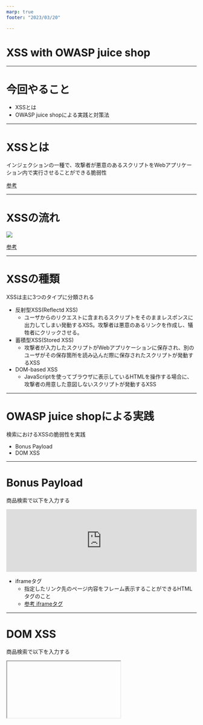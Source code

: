 ```yaml
---
marp: true
footer: "2023/03/20"

---
```


# XSS with OWASP juice shop

---

# 今回やること

* XSSとは
* OWASP juice shopによる実践と対策法

---
# XSSとは

インジェクションの一種で、攻撃者が悪意のあるスクリプトをWebアプリケーション内で実行させることができる脆弱性

[参考](https://owasp.org/www-community/attacks/xss/)


---

# XSSの流れ

![](https://www.ipa.go.jp/files/000083715.png)

[参考](https://www.ipa.go.jp/security/vuln/websecurity-HTML-1_5.html)


---

# XSSの種類

XSSは主に3つのタイプに分類される

* 反射型XSS(Reflectd XSS)
  * ユーザからのリクエストに含まれるスクリプトをそのままレスポンスに出力してしまい発動するXSS。攻撃者は悪意のあるリンクを作成し、犠牲者にクリックさせる。
* 蓄積型XSS(Stored XSS)
  * 攻撃者が入力したスクリプトがWebアプリケーションに保存され、別のユーザがその保存箇所を読み込んだ際に保存されたスクリプトが発動するXSS
* DOM-based XSS
  * JavaScriptを使ってブラウザに表示しているHTMLを操作する場合に、攻撃者の用意した意図しないスクリプトが発動するXSS

---

# OWASP juice shopによる実践

検索におけるXSSの脆弱性を実践

* Bonus Payload
* DOM XSS

---

# Bonus Payload

商品検索で以下を入力する

 <iframe width="100%" height="166" scrolling="no" frameborder="no" allow="autoplay" src="https://w.soundcloud.com/player/?url=https%3A//api.soundcloud.com/tracks/771984076&color=%23ff5500&auto_play=true&hide_related=false&show_comments=true&show_user=true&show_reposts=false&show_teaser=true"></iframe>


* iframeタグ
  * 指定したリンク先のページ内容をフレーム表示することができるHTMLタグのこと
  * [参考 iframeタグ](https://gmotech.jp/semlabo/seo/blog/html-ifame-tag/)

---

# DOM XSS

商品検索で以下を入力する

<iframe src="javascript:alert(`xss`)">

---

# 想定される被害

- 本物サイト上に偽のページが表示される
  - 偽情報の流布による混乱
  - フィッシング詐欺による重要情報の漏えい
- ブラウザが保存しているCookieを取得される
  - Cookie にセッションIDが格納されている場合、さらに利用者へのなりすましにつながる
  - Cookie に個人情報等が格納されている場合、その情報が漏えいする

[参考](https://www.ipa.go.jp/security/vuln/websecurity-HTML-1_5.html)


---

# ソースコードから見るXSSの脆弱性

* [該当するコード](https://github.com/juice-shop/juice-shop/blob/master/frontend/src/app/search-result/search-result.component.ts#L144-L165)

---

# ソースコードから見るXSSの脆弱性


```ts
  filterTable () {
    let queryParam: string = this.route.snapshot.queryParams.q
    if (queryParam) {
      queryParam = queryParam.trim()
      this.ngZone.runOutsideAngular(() => { // vuln-code-snippet hide-start
        this.io.socket().emit('verifyLocalXssChallenge', queryParam)
      }) // vuln-code-snippet hide-end
      this.dataSource.filter = queryParam.toLowerCase()
      this.searchValue = this.sanitizer.bypassSecurityTrustHtml(queryParam) // vuln-code-snippet vuln-line localXssChallenge xssBonusChallenge
```

* `this.searchValue = this.sanitizer.bypassSecurityTrustHtml(queryParam)`の部分で検索値を格納しているが、ここがXSSの原因と思われる
  * `bypassSecurityTrustHtml`関数によってユーザー入力がHTMLとして扱われ、動的に挿入された`<script>`タグ等がそのまま認識される。
    * この関数は開発者がそのHTMLコードが信頼できることを確信している場合にのみ使用すべき
    * [参考: angular-safe-html](https://webbibouroku.com/Blog/Article/angular-safe-html)
* XSSの種類としてはDom-based XSS

---

# 対策

* `this.searchValue = this.sanitizer.bypassSecurityTrustHtml(queryParam)`の部分を`this.searchValue = queryParam`とする
  * Angularのデフォルトのサニタイザー(`<script>`タグなどを無害化するもの)が適切に機能し、XSS攻撃を防ぐことができる
  * [参考](https://blog.lacolaco.net/2019/05/trusted-types-and-angular-security/)

---

# 一般的な対策法

1. 入力の検証とサニタイズ：ユーザー入力を適切に検証し、サニタイズすること。例えば、HTMLタグや特殊文字をエスケープすることで、スクリプトが実行されないようにする。
2. Content Security Policy（CSP）：CSPは、Webアプリケーションで実行されるスクリプトのソースを制限するためのセキュリティヘッダ。これにより、攻撃者が悪意のあるスクリプトを注入するのを防ぐことができる。
3. HTTPOnlyクッキー：HTTPOnly属性を持つクッキーは、クライアントサイドのJavaScriptからアクセスできないため、XSS攻撃によるクッキーの盗みが防ぐことができる。
4. セキュアなプログラミングプラクティスの遵守：Webアプリケーションを開発する際に、セキュリティに重点を置いたプログラミングプラクティスに従う。例えば、DOM操作には安全な関数を使用し、ユーザー入力を適切に処理するなど。

---

# 参考

- [Cross_Site_Scripting_Prevention_Cheat_Sheet](https://cheatsheetseries.owasp.org/cheatsheets/Cross_Site_Scripting_Prevention_Cheat_Sheet.html)
- [DOM_based_XSS_Prevention_Cheat_Sheet](https://cheatsheetseries.owasp.org/cheatsheets/DOM_based_XSS_Prevention_Cheat_Sheet.html)
- [IPA XSS](https://www.ipa.go.jp/security/vuln/websecurity-HTML-1_5.html)
- [dom-based-xss](https://www.ubsecure.jp/blog/dom-based-xss)

---